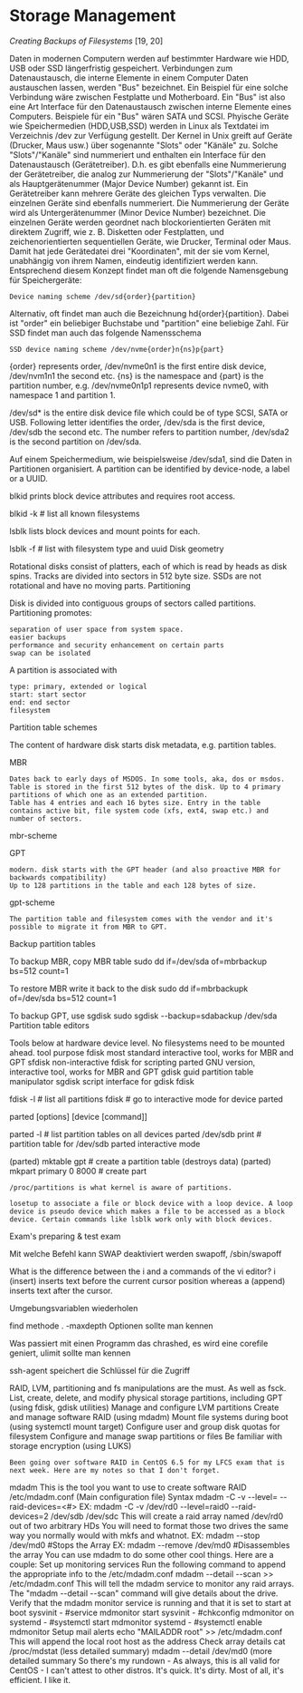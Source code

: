 # Storage Management

_Creating Backups of Filesystems_ [19, 20]

Daten in modernen Computern werden auf bestimmter Hardware wie HDD, USB oder SSD längerfristig gespeichert. Verbindungen zum Datenaustausch, die interne Elemente in
einem Computer Daten austauschen lassen, werden "Bus" bezeichnet. Ein Beispiel für eine solche Verbindung wäre zwischen Festplatte und Motherboard. Ein "Bus" ist also eine Art Interface für den Datenaustausch zwischen interne Elemente eines Computers. Beispiele für ein "Bus" wären SATA und SCSI. 
Phyische Geräte wie Speichermedien (HDD,USB,SSD) werden in Linux als Textdatei im Verzeichnis /dev zur Verfügung gestellt. 
Der Kernel in Unix greift auf Geräte (Drucker, Maus usw.) über sogenannte "Slots" oder "Känäle" zu. Solche "Slots"/"Kanäle" sind nummeriert und enthalten ein Interface für den Datenaustausch (Gerätetreiber). D.h. es gibt ebenfalls eine Nummerierung der Gerätetreiber, die analog zur Nummerierung der "Slots"/"Kanäle" und als Hauptgerätenummer (Major Device Number) gekannt ist. Ein Gerätetreiber kann mehrere Geräte des gleichen Typs verwalten. Die einzelnen Geräte sind ebenfalls nummeriert. Die Nummerierung der Geräte wird als Untergerätenummer (Minor Device Number) bezeichnet. Die einzelnen Geräte werden geordnet nach blockorientierten Geräten mit direktem Zugriff, wie z. B. Disketten oder Festplatten, und zeichenorientierten sequentiellen Geräte, wie Drucker, Terminal oder Maus.   
Damit hat jede Gerätedatei drei "Koordinaten", mit der sie vom Kernel, unabhängig von ihrem Namen, eindeutig identifiziert werden kann.
Entsprechend diesem Konzept findet man oft die folgende Namensgebung für Speichergeräte: 

    Device naming scheme /dev/sd{order}{partition}

Alternativ, oft findet man auch die Bezeichnung hd{order}{partition}. Dabei ist "order" ein beliebiger Buchstabe und "partition" eine beliebige Zahl. Für SSD findet man auch das folgende Namensschema

    SSD device naming scheme /dev/nvme{order}n{ns}p{part}
    
{order} represents order, /dev/nvme0n1 is the first entire disk device, /dev/nvm1n1 the second etc. {ns} is the namespace and {part} is the partition number, e.g. /dev/nvme0n1p1 represents device nvme0, with namespace 1 and partition 1.

/dev/sd\* is the entire disk device file which could be of type SCSI, SATA or USB. Following letter identifies the order, /dev/sda is the first device, /dev/sdb the second etc. The number refers to partition number, /dev/sda2 is the second partition on /dev/sda.

Auf einem Speichermedium, wie beispielsweise /dev/sda1, sind die Daten in Partitionen organisiert. A partition can be identified by device-node, a label or a UUID.



blkid prints block device attributes and requires root access.

blkid -k # list all known filesystems

lsblk lists block devices and mount points for each.

lsblk -f # list with filesystem type and uuid
Disk geometry

Rotational disks consist of platters, each of which is read by heads as disk spins. Tracks are divided into sectors in 512 byte size. SSDs are not rotational and have no moving parts.
Partitioning

Disk is divided into contiguous groups of sectors called partitions. Partitioning promotes:

    separation of user space from system space.
    easier backups
    performance and security enhancement on certain parts
    swap can be isolated

A partition is associated with

    type: primary, extended or logical
    start: start sector
    end: end sector
    filesystem

Partition table schemes

The content of hardware disk starts disk metadata, e.g. partition tables.

MBR

    Dates back to early days of MSDOS. In some tools, aka, dos or msdos. Table is stored in the first 512 bytes of the disk. Up to 4 primary partitions of which one as an extended partition.
    Table has 4 entries and each 16 bytes size. Entry in the table contains active bit, file system code (xfs, ext4, swap etc.) and number of sectors.

mbr-scheme

GPT

    modern. disk starts with the GPT header (and also proactive MBR for backwards compatibility)
    Up to 128 partitions in the table and each 128 bytes of size.

gpt-scheme

    The partition table and filesystem comes with the vendor and it's possible to migrate it from MBR to GPT.

Backup partition tables

To backup MBR, copy MBR table sudo dd if=/dev/sda of=mbrbackup bs=512 count=1

To restore MBR write it back to the disk sudo dd if=mbrbackupk of=/dev/sda bs=512 count=1

To backup GPT, use sgdisk sudo sgdisk --backup=sdabackup /dev/sda
Partition table editors

Tools below at hardware device level. No filesystems need to be mounted ahead.
tool 	purpose
fdisk 	most standard interactive tool, works for MBR and GPT
sfdisk 	non-interactive fdisk for scripting
parted 	GNU version, interactive tool, works for MBR and GPT
gdisk 	guid partition table manipulator
sgdisk 	script interface for gdisk
fdisk

fdisk -l # list all partitions fdisk <device> # go to interactive mode for device
parted

parted [options] [device [command]]

parted -l # list partition tables on all devices parted /dev/sdb print # partition table for /dev/sdb
parted interactive mode

(parted) mktable gpt # create a partition table (destroys data) (parted) mkpart primary 0 8000 # create part

    /proc/partitions is what kernel is aware of partitions.

    losetup to associate a file or block device with a loop device. A loop device is pseudo device which makes a file to be accessed as a block device. Certain commands like lsblk work only with block devices.





Exam's preparing &amp; test exam

Mit welche Befehl kann SWAP deaktiviert werden
swapoff, /sbin/swapoff

What is the difference between the i and a commands of the vi editor?
 i (insert) inserts text before the current cursor position whereas a (append) inserts text after the cursor.
 
 Umgebungsvariablen wiederholen
 
 find methode . -maxdepth Optionen sollte man kennen
 
 Was passiert mit einen Programm das chrashed, es wird eine corefile geniert,
 ulimit sollte man kennen
 
 ssh-agent speichert die Schlüssel für die Zugriff

RAID, LVM, partitioning and fs manipulations are the must. As well as fsck.
    List, create, delete, and modify physical storage partitions, including GPT (using fdisk, gdisk utilities)
    Manage and configure LVM partitions
    Create and manage software RAID (using mdadm)
    Mount file systems during boot (using systemctl mount target)
    Configure user and group disk quotas for filesystem
    Configure and manage swap partitions or files
    Be familiar with storage encryption (using LUKS)
    
    Been going over software RAID in CentOS 6.5 for my LFCS exam that is next week. Here are my notes so that I don't forget. 

mdadm 
This is the tool you want to use to create software RAID
/etc/mdadm.conf (Main configuration file)
Syntax
mdadm -C -v <device name> --level=<raid level> --raid-devices=<#> <dev files>
EX: mdadm -C -v /dev/rd0 --level=raid0 --raid-devices=2 /dev/sdb /dev/sdc
This will create a raid array named /dev/rd0 out of two arbitrary HDs
You will need to format those two drives the same way you normally would with mkfs and whatnot. 
EX: mdadm --stop /dev/md0        #Stops the Array
EX: mdadm --remove /dev/md0  #Disassembles the array
You can use mdadm to do some other cool things. Here are a couple:
Set up monitoring services
Run the following command to append the appropriate info to the /etc/mdadm.conf 
mdadm --detail --scan >> /etc/mdadm.conf
This will tell the mdadm service to monitor any raid arrays.
The "mdadm --detail --scan" command will give details about the drive.
Verify that the mdadm monitor service is running and that it is set to start at boot
sysvinit - #service mdmonitor start
sysvinit - #chkconfig mdmonitor on
systemd - #systemctl start mdmonitor
systemd - #systemctl enable mdmonitor
Setup mail alerts
echo "MAILADDR root" >> /etc/mdadm.conf
This will append the local root host as the address
Check array details
cat /proc/mdstat (less detailed summary)
mdadm --detail /dev/md0 (more detailed summary
So there's my rundown - As always, this is all valid for CentOS - I can't attest to other distros. It's quick. It's dirty. Most of all, it's efficient. I like it. 
